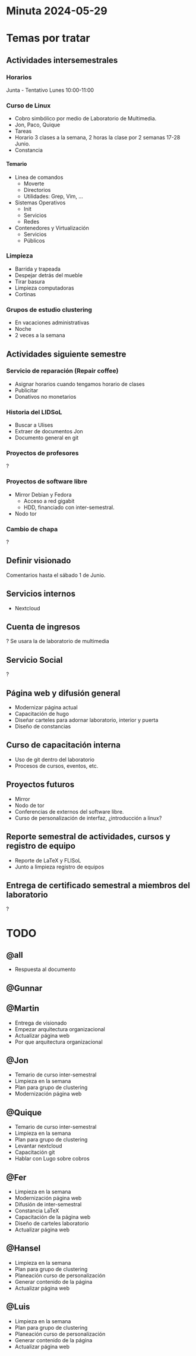 # Minuta 2024-05-29

# Temas por tratar

## Actividades intersemestrales

### Horarios

Junta - Tentativo Lunes 10:00-11:00

### Curso de Linux

- Cobro simbólico por medio de Laboratorio de Multimedia.
- Jon, Paco, Quique
- Tareas
- Horario 3 clases a la semana, 2 horas la clase por 2 semanas 17-28 Junio.
- Constancia

#### Temario

- Linea de comandos
    - Moverte
    - Directorios
    - Utilidades: Grep, Vim, ...
- Sistemas Operativos
    - Init
    - Servicios
    - Redes
- Contenedores y Virtualización
    - Servicios
    - Públicos


### Limpieza

- Barrida y trapeada
- Despejar detrás del mueble
- Tirar basura
- Limpieza computadoras
- Cortinas

### Grupos de estudio clustering

- En vacaciones administrativas
- Noche
- 2 veces a la semana

## Actividades siguiente semestre

### Servicio de reparación (Repair coffee)

- Asignar horarios cuando tengamos horario de clases
- Publicitar
- Donativos no monetarios

### Historia del LIDSoL

- Buscar a Ulises
- Extraer de documentos Jon
- Documento general en git

### Proyectos de profesores

?

### Proyectos de software libre

- Mirror Debian y Fedora
    - Acceso a red gigabit
    - HDD, financiado con inter-semestral.
- Nodo tor

### Cambio de chapa

?

## Definir visionado

Comentarios hasta el sábado 1 de Junio.

## Servicios internos

- Nextcloud

## Cuenta de ingresos

? Se usara la de laboratorio de multimedia

## Servicio Social

?

## Página web y difusión general

- Modernizar página actual
- Capacitación de hugo
- Diseñar carteles para adornar laboratorio, interior y puerta
- Diseño de constancias

## Curso de capacitación interna

- Uso de git dentro del laboratorio
- Procesos de cursos, eventos, etc.

## Proyectos futuros

- Mirror
- Nodo de tor
- Conferencias de externos del software libre.
- Curso de personalización de interfaz, ¿introducción a linux?

## Reporte semestral de actividades, cursos y registro de equipo

- Reporte de LaTeX y FLISoL
- Junto a limpieza registro de equipos

## Entrega de certificado semestral a miembros del laboratorio

?

# TODO

## @all
- Respuesta al documento

## @Gunnar

## @Martin
- Entrega de visionado
- Empezar arquitectura organizacional
- Actualizar página web
- Por que arquitectura organizacional

## @Jon
- Temario de curso inter-semestral
- Limpieza en la semana
- Plan para grupo de clustering
- Modernización página web

## @Quique
- Temario de curso inter-semestral
- Limpieza en la semana
- Plan para grupo de clustering
- Levantar nextcloud
- Capacitación git
- Hablar con Lugo sobre cobros

## @Fer
- Limpieza en la semana
- Modernización página web
- Difusión de inter-semestral
- Constancia LaTeX
- Capacitación de la página web
- Diseño de carteles laboratorio
- Actualizar página web

## @Hansel
- Limpieza en la semana
- Plan para grupo de clustering
- Planeación curso de personalización
- Generar contenido de la página
- Actualizar página web

## @Luis
- Limpieza en la semana
- Plan para grupo de clustering
- Planeación curso de personalización
- Generar contenido de la página
- Actualizar página web
